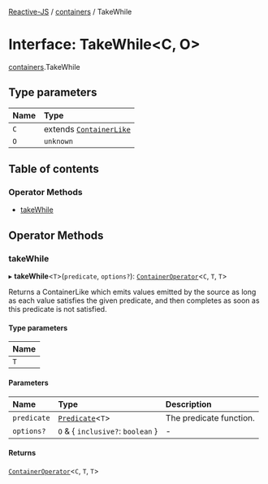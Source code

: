 [Reactive-JS](../README.md) / [containers](../modules/containers.md) / TakeWhile

# Interface: TakeWhile<C, O\>

[containers](../modules/containers.md).TakeWhile

## Type parameters

| Name | Type |
| :------ | :------ |
| `C` | extends [`ContainerLike`](containers.ContainerLike.md) |
| `O` | `unknown` |

## Table of contents

### Operator Methods

- [takeWhile](containers.TakeWhile.md#takewhile)

## Operator Methods

### takeWhile

▸ **takeWhile**<`T`\>(`predicate`, `options?`): [`ContainerOperator`](../modules/containers.md#containeroperator)<`C`, `T`, `T`\>

Returns a ContainerLike which emits values emitted by the source as long
as each value satisfies the given predicate, and then completes as soon as
this predicate is not satisfied.

#### Type parameters

| Name |
| :------ |
| `T` |

#### Parameters

| Name | Type | Description |
| :------ | :------ | :------ |
| `predicate` | [`Predicate`](../modules/functions.md#predicate)<`T`\> | The predicate function. |
| `options?` | `O` & { `inclusive?`: `boolean`  } | - |

#### Returns

[`ContainerOperator`](../modules/containers.md#containeroperator)<`C`, `T`, `T`\>
